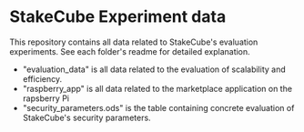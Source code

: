 # StakeCube Experiment data

This repository contains all data related to StakeCube's evaluation experiments.
See each folder's readme for detailed explanation.

 * "evaluation_data" is all data related to the evaluation of scalability and efficiency.
 * "raspberry_app" is all data related to the marketplace application on the rapsberry Pi
 * "security_parameters.ods" is the table containing concrete evaluation of StakeCube's security parameters.

